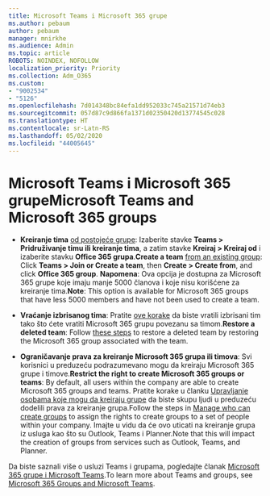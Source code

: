 ```yaml
---
title: Microsoft Teams i Microsoft 365 grupe
ms.author: pebaum
author: pebaum
manager: mnirkhe
ms.audience: Admin
ms.topic: article
ROBOTS: NOINDEX, NOFOLLOW
localization_priority: Priority
ms.collection: Adm_O365
ms.custom:
- "9002534"
- "5126"
ms.openlocfilehash: 7d014348bc84efa1dd952033c745a21571d74eb3
ms.sourcegitcommit: 057d87c9d866fa1371d02350420d13774545c028
ms.translationtype: HT
ms.contentlocale: sr-Latn-RS
ms.lasthandoff: 05/02/2020
ms.locfileid: "44005645"
---
```

# <a name="microsoft-teams-and-microsoft-365-groups"></a><span data-ttu-id="a0ead-102">Microsoft Teams i Microsoft 365 grupe</span><span class="sxs-lookup"><span data-stu-id="a0ead-102">Microsoft Teams and Microsoft 365 groups</span></span>

- <span data-ttu-id="a0ead-103">**Kreiranje tima** [od postojeće grupe](https://support.microsoft.com/sr-latn-RS/office/create-a-team-from-an-existing-group-24ec428e-40d7-4a1a-ab87-29be7d145865):  Izaberite stavke **Teams > Pridruživanje timu ili kreiranje tima**, a zatim stavke **Kreiraj > Kreiraj od** i izaberite stavku **Office 365 grupa**.</span><span class="sxs-lookup"><span data-stu-id="a0ead-103">**Create a team** [from an existing group](https://support.microsoft.com/sr-latn-RS/office/create-a-team-from-an-existing-group-24ec428e-40d7-4a1a-ab87-29be7d145865):  Click **Teams > Join or Create a team**, then **Create  > Create from**, and click **Office 365 group**.</span></span> <span data-ttu-id="a0ead-104">**Napomena**: Ova opcija je dostupna za Microsoft 365 grupe koje imaju manje 5000 članova i koje nisu korišćene za kreiranje tima.</span><span class="sxs-lookup"><span data-stu-id="a0ead-104">**Note**: This option is available for Microsoft 365 groups that have less 5000 members and have not been used to create a team.</span></span>

- <span data-ttu-id="a0ead-105">**Vraćanje izbrisanog tima**: Pratite [ove korake](https://docs.microsoft.com/microsoftteams/archive-or-delete-a-team#restore-a-deleted-team) da biste vratili izbrisani tim tako što ćete vratiti Microsoft 365 grupu povezanu sa timom.</span><span class="sxs-lookup"><span data-stu-id="a0ead-105">**Restore a deleted team**: Follow [these steps](https://docs.microsoft.com/microsoftteams/archive-or-delete-a-team#restore-a-deleted-team) to restore a deleted team by restoring the Microsoft 365 group associated with the team.</span></span>

- <span data-ttu-id="a0ead-106">**Ograničavanje prava za kreiranje Microsoft 365 grupa ili timova**: Svi korisnici u preduzeću podrazumevano mogu da kreiraju Microsoft 365 grupe i timove.</span><span class="sxs-lookup"><span data-stu-id="a0ead-106">**Restrict the right to create Microsoft 365 groups or teams**: By default, all users within the company are able to create Microsoft 365 groups and teams.</span></span>  <span data-ttu-id="a0ead-107">Pratite korake u članku [Upravljanje osobama koje mogu da kreiraju grupe](https://support.office.com/article/Manage-who-can-create-Office-365-Groups-4c46c8cb-17d0-44b5-9776-005fced8e618) da biste skupu ljudi u preduzeću dodelili prava za kreiranje grupa.</span><span class="sxs-lookup"><span data-stu-id="a0ead-107">Follow the steps in [Manage who can create groups](https://support.office.com/article/Manage-who-can-create-Office-365-Groups-4c46c8cb-17d0-44b5-9776-005fced8e618) to assign the rights to create groups to a set of people within your company.</span></span> <span data-ttu-id="a0ead-108">Imajte u vidu da će ovo uticati na kreiranje grupa iz usluga kao što su Outlook, Teams i Planner.</span><span class="sxs-lookup"><span data-stu-id="a0ead-108">Note that this will impact the creation of groups from services such as Outlook, Teams, and Planner.</span></span>

<span data-ttu-id="a0ead-109">Da biste saznali više o usluzi Teams i grupama, pogledajte članak [Microsoft 365 grupe i Microsoft Teams](https://docs.microsoft.com/microsoftteams/office-365-groups).</span><span class="sxs-lookup"><span data-stu-id="a0ead-109">To learn more about Teams and groups, see [Microsoft 365 Groups and Microsoft Teams](https://docs.microsoft.com/microsoftteams/office-365-groups).</span></span>
